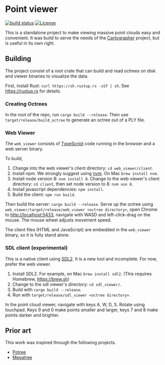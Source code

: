 # Point viewer

[![build status](https://travis-ci.org/googlecartographer/point_cloud_viewer.svg?branch=master)](https://travis-ci.org/googlecartographer/point_cloud_viewer) [![License](https://img.shields.io/badge/License-Apache%202.0-blue.svg)](https://github.com/googlecartographer/point_cloud_viewer/blob/master/LICENSE)

This is a standalone project to make viewing massive point clouds easy and convenient.
It was build to serve the needs of the [Cartographer](https://github.com/googlecartographer) project, but is useful in its own right.

## Building

The project consist of a root crate that can build and read octrees on disk and viewer binaries to visualize the data.

First, install Rust: `curl https://sh.rustup.rs -sSf | sh`.
See <https://rustup.rs> for details.

### Creating Octrees

In the root of the repo, run `cargo build --release`.
Then use `target/release/build_octree` to generate an octree out of a PLY file.

### Web Viewer

The `web_viewer` consists of [TypeScript](https://www.typescriptlang.org) code running in the browser and a web server binary.

To build,

1. Change into the web viewer's client directory: `cd web_viewer/client`.
2. Install npm. We strongly suggest using [nvm](https://github.com/creationix/nvm). On Mac `brew install nvm`. 
3. Install node version 8: `nvm install 8`. Change to the web viewer's client directory: `cd client`, then set node version to 8: `nvm use 8`. 
4. Install javascript dependencies: `npm install`.
5. Build the client: `npm run build`.

Then build the server: `cargo build --release`.
Serve up the octree using `web_viewer/target/release/web_viewer <octree directory>`, open Chrome to <http://localhost:5433>, navigate with WASD and left-click-drag on the mouse.
The mouse wheel adjusts movement speed.

The client files (HTML and JavaScript) are embedded in the `web_viewer` binary, so it is fully stand alone.

### SDL client (experimental)

This is a native client using [SDL2](https://libsdl.org).
It is a new tool and incomplete.
For now, prefer the web viewer.

1. Install SDL2. For example, on Mac `brew install sdl2`. (This requires Homebrew, https://brew.sh)
2. Change to the sdl viewer's directory: `cd sdl_viewer/`. 
3. Build with `cargo build --release`. 
4. Run with `target/release/sdl_viewer <octree directory>`.

In the point cloud viewer, navigate with keys A, W, D, S. Rotate using touchpad. Keys 9 and 0 make points smaller and larger, keys 7 and 8 make points darker and brighter. 


## Prior art

This work was inspired through the following projects.

- [Potree](http://potree.org)
- [Megatree](http://wiki.ros.org/megatree)
